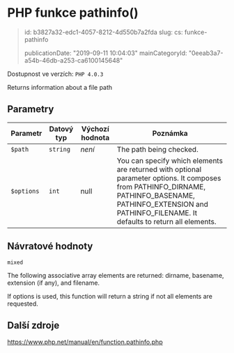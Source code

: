 PHP funkce pathinfo()
=====================

> id: b3827a32-edc1-4057-8212-4d550b7a2fda
> slug:
> 	cs: funkce-pathinfo
>
> publicationDate: "2019-09-11 10:04:03"
> mainCategoryId: "0eeab3a7-a54b-46db-a253-ca6100145648"

Dostupnost ve verzích: `PHP 4.0.3`

Returns information about a file path


Parametry
--------------

| Parametr | Datový typ | Výchozí hodnota | Poznámka |
|-----|-----|-----|-----|
| `$path` | `string` | *není* | The path being checked. |
| `$options` | `int` | null | You can specify which elements are returned with optional parameter options. It composes from PATHINFO_DIRNAME, PATHINFO_BASENAME, PATHINFO_EXTENSION and PATHINFO_FILENAME. It defaults to return all elements. |


Návratové hodnoty
----------------

`mixed`

The following associative array elements are returned:
dirname, basename,
extension (if any), and filename.
</p>
<p>
If options is used, this function will return a
string if not all elements are requested.

Další zdroje
------------

https://www.php.net/manual/en/function.pathinfo.php
